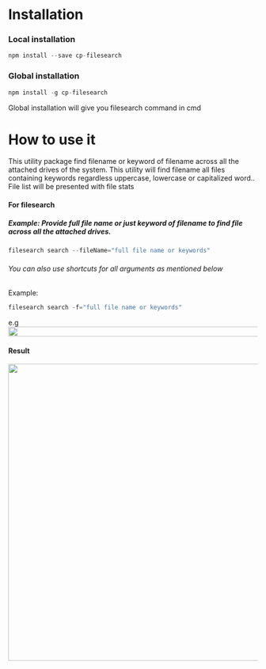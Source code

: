 
# Installation
### Local installation
```js
npm install --save cp-filesearch
```

### Global installation
```js
npm install -g cp-filesearch
```

Global installation will give you filesearch command in cmd

# How to use it
This utility package find filename or keyword of filename across all the attached drives of the system.
This utility will find filename all files containing keywords regardless uppercase, lowercase or capitalized word..
File list will be presented with file stats

#### For filesearch
##### Example: Provide full file name or just keyword of filename to find file across all the attached drives.


```js
filesearch search --fileName="full file name or keywords" 
```

###### *You can also use shortcuts for all arguments as mentioned below*
Example: 

```js
filesearch search -f="full file name or keywords" 
```
e.g
<img src="https://cdn1.imggmi.com/uploads/2019/10/26/3a383e5460811040191134ae8a75b42b-full.png" height="20" width="600">
#### Result
<img src="https://cdn1.imggmi.com/uploads/2019/10/26/923efdcc62b3f52bd4fb754898b02756-full.png" width="600"/>
